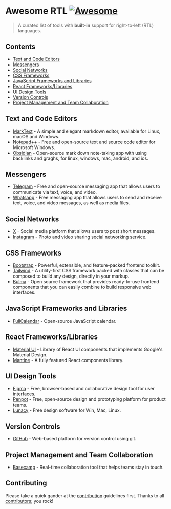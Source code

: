 # Awesome RTL [![Awesome](https://awesome.re/badge.svg)](https://awesome.re)
> A curated list of tools with **built-in** support for right-to-left (RTL) languages.

## Contents
- [Text and Code Editors](#text-and-code-editors)
- [Messengers](#messengers)
- [Social Networks](#social-networks)
- [CSS Frameworks](#css-frameworks)
- [JavaScript Frameworks and Libraries](#javascript-frameworks-and-libraries)
- [React Frameworks/Libraries](#react-frameworkslibraries)
- [UI Design Tools](#ui-design-tools)
- [Version Controls](#version-controls)
- [Project Management and Team Collaboration](#project-management-and-team-collaboration)

## Text and Code Editors
- [MarkText](https://www.marktext.cc/) - A simple and elegant markdown editor, available for Linux, macOS and Windows.
- [Notepad++](https://notepad-plus-plus.org/) - Free and open-source text and source code editor for Microsoft Windows.
- [Obsidian](https://obsidian.md/) - Open-source mark down note-taking app with using backlinks and graghs, for linux, windows, mac, android, and ios. 

## Messengers
- [Telegram](https://telegram.org/) - Free and open-source messaging app that allows users to communicate via text, voice, and video.
- [Whatsapp](https://www.whatsapp.com/) - Free messaging app that allows users to send and receive text, voice, and video messages, as well as media files.

## Social Networks
- [X](https://x.com/) - Social media platform that allows users to post short messages.
- [Instagram](https://www.instagram.com/) - Photo and video sharing social networking service.

## CSS Frameworks
- [Bootstrap](https://getbootstrap.com/) - Powerful, extensible, and feature-packed frontend toolkit.
- [Tailwind](https://tailwindcss.com/) - A utility-first CSS framework packed with classes that can be composed to build any design, directly in your markup.
- [Bulma](https://bulma.io/) - Open source framework that provides ready-to-use frontend components that you can easily combine to build responsive web interfaces.

## JavaScript Frameworks and Libraries
- [FullCalendar](https://fullcalendar.io/) - Open-source JavaScript calendar.

## React Frameworks/Libraries
- [Material UI](https://mui.com/material-ui/) - Library of React UI components that implements Google's Material Design.
- [Mantine](https://mantine.dev/) - A fully featured React components library.

## UI Design Tools
- [Figma](https://www.figma.com/) - Free, browser-based and collaborative design tool for user interfaces.
- [Penpot](https://penpot.app/) - Free, open-source design and prototyping platform for product teams.
- [Lunacy](https://icons8.com/lunacy) - Free design software for Win, Mac, Linux.

## Version Controls
- [GitHub](https://github.com/) - Web-based platform for version control using git.

## Project Management and Team Collaboration
- [Basecamp](https://basecamp.com/) - Real-time collaboration tool that helps teams stay in touch.

## Contributing
Please take a quick gander at the [contribution](https://github.com/sir-kokabi/awesome-rtl/blob/main/CONTRIBUTING.md) guidelines first. Thanks to all [contributors](https://github.com/sir-kokabi/awesome-rtl/graphs/contributors); you rock!
